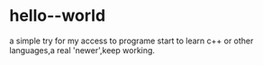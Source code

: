 # hello--world
a simple try for my access to programe
start to learn c++ or other languages,a real 'newer',keep working.
